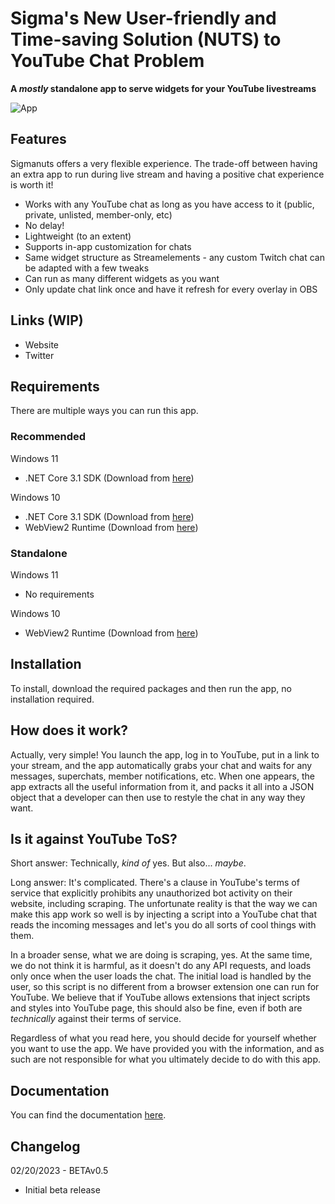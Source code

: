 # Sigma's New User-friendly and Time-saving Solution (NUTS) to YouTube Chat Problem

**A *mostly* standalone app to serve widgets for your YouTube livestreams**

![App](https://i.imgur.com/qUd63Zr.png)

## Features

Sigmanuts offers a very flexible experience. The trade-off between having an extra app to run during live stream and having a positive chat experience is worth it!

- Works with any YouTube chat as long as you have access to it (public, private, unlisted, member-only, etc)
- No delay!
- Lightweight (to an extent)
- Supports in-app customization for chats
- Same widget structure as Streamelements - any custom Twitch chat can be adapted with a few tweaks
- Can run as many different widgets as you want
- Only update chat link once and have it refresh for every overlay in OBS

## Links (WIP)

- Website
- Twitter

## Requirements

There are multiple ways you can run this app.
### Recommended
Windows 11
- .NET Core 3.1 SDK (Download from [here](https://download.visualstudio.microsoft.com/download/pr/b70ad520-0e60-43f5-aee2-d3965094a40d/667c122b3736dcbfa1beff08092dbfc3/dotnet-sdk-3.1.426-win-x64.exe))

Windows 10
- .NET Core 3.1 SDK (Download from [here](https://download.visualstudio.microsoft.com/download/pr/b70ad520-0e60-43f5-aee2-d3965094a40d/667c122b3736dcbfa1beff08092dbfc3/dotnet-sdk-3.1.426-win-x64.exe))
- WebView2 Runtime (Download from [here](https://go.microsoft.com/fwlink/p/?LinkId=2124703))

### Standalone
Windows 11
- No requirements

Windows 10
- WebView2 Runtime (Download from [here](https://go.microsoft.com/fwlink/p/?LinkId=2124703))

## Installation

To install, download the required packages and then run the app, no installation required.

## How does it work?

Actually, very simple! You launch the app, log in to YouTube, put in a link to your stream, and the app automatically grabs your chat and waits for any messages, superchats, member notifications, etc. When one appears, the app extracts all the useful information from it, and packs it all into a JSON object that a developer can then use to restyle the chat in any way they want.

## Is it against YouTube ToS?

Short answer: Technically, *kind of* yes. But also... *maybe*.

Long answer: It's complicated. There's a clause in YouTube's terms of service that explicitly prohibits any unauthorized bot activity on their website, including scraping. The unfortunate reality is that the way we can make this app work so well is by injecting a script into a YouTube chat that reads the incoming messages and let's you do all sorts of cool things with them. 

In a broader sense, what we are doing is scraping, yes. At the same time, we do not think it is harmful, as it doesn't do any API requests, and loads only once when the user loads the chat. The initial load is handled by the user, so this script is no different from a browser extension one can run for YouTube. We believe that if YouTube allows extensions that inject scripts and styles into YouTube page, this should also be fine, even if both are *technically* against their terms of service.

Regardless of what you read here, you should decide for yourself whether you want to use the app. We have provided you with the information, and as such are not responsible for what you ultimately decide to do with this app.

## Documentation

You can find the documentation [here](https://github.com/sigmacw/sigmanuts-webview2/wiki/Sigmanuts-API).

## Changelog

02/20/2023 - BETAv0.5
- Initial beta release

